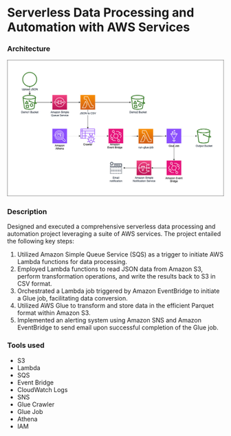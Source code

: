 <h1>Serverless Data Processing and Automation with AWS Services</h1>


<p><h3>Architecture</h3>
<img src="https://github.com/MithileshSanam/AWS/blob/main/files/Project_architecture.jpg?raw=true alt="Search for S3">
</p>

<p><h3>Description</h3>Designed and executed a comprehensive serverless data processing and automation project leveraging a suite of AWS services. The project entailed the following key steps:
<ol>
<li>
Utilized Amazon Simple Queue Service (SQS) as a trigger to initiate AWS Lambda functions for data processing.</li>
<li>Employed Lambda functions to read JSON data from Amazon S3, perform transformation operations, and write the results back to S3 in CSV format.</li>
<li>Orchestrated a Lambda job triggered by Amazon EventBridge to initiate a Glue job, facilitating data conversion.</li>
<li>Utilized AWS Glue to transform and store data in the efficient Parquet format within Amazon S3.</li>
<li>Implemented an alerting system using Amazon SNS and Amazon EventBridge to send email upon successful completion of the Glue job.</li></ol></p>

<p><h3>Tools used</h3>
<ul>
<li>S3</li>
<li>Lambda</li>
<li>SQS</li>
<li>Event Bridge</li>
<li>CloudWatch Logs</li>
<li>SNS</li>
<li>Glue Crawler</li>
<li>Glue Job</li>
<li>Athena</li>
<li>IAM</li>
</ul>
</p>

